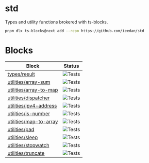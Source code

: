 # std

Types and utility functions brokered with ts-blocks.

```bash
pnpm dlx ts-blocks@next add --repo https://github.com/ieedan/std
```

# Blocks

| Block                                                                                                   | Status                                                                     |
| ------------------------------------------------------------------------------------------------------- | -------------------------------------------------------------------------- |
| [types/result](https://ieedan.github.io/std/classes/types_result.Result.html)                           | ![Tests](https://github.com/ieedan/std/actions/workflows/ci.yml/badge.svg) |
| [utilities/array-sum](https://ieedan.github.io/std/functions/utilities_array_sum.arraySum.html)         | ![Tests](https://github.com/ieedan/std/actions/workflows/ci.yml/badge.svg) |
| [utilities/array-to-map](https://ieedan.github.io/std/functions/utilities_array_to_map.arrayToMap.html) | ![Tests](https://github.com/ieedan/std/actions/workflows/ci.yml/badge.svg) |
| [utilities/dispatcher](https://ieedan.github.io/std/types/utilities_dispatcher.Dispatcher.html)         | ![Tests](https://github.com/ieedan/std/actions/workflows/ci.yml/badge.svg) |
| [utilities/ipv4-address](https://ieedan.github.io/std/modules/utilities_ipv4_address.html)              | ![Tests](https://github.com/ieedan/std/actions/workflows/ci.yml/badge.svg) |
| [utilities/is-number](https://ieedan.github.io/std/functions/utilities_is_number.isNumber.html)         | ![Tests](https://github.com/ieedan/std/actions/workflows/ci.yml/badge.svg) |
| [utilities/map-to-array](https://ieedan.github.io/std/functions/utilities_map_to_array.mapToArray.html) | ![Tests](https://github.com/ieedan/std/actions/workflows/ci.yml/badge.svg) |
| [utilities/pad](https://ieedan.github.io/std/functions/utilities_pad.leftPad.html)                      | ![Tests](https://github.com/ieedan/std/actions/workflows/ci.yml/badge.svg) |
| [utilities/sleep](https://ieedan.github.io/std/functions/utilities_sleep.sleep.html)                    | ![Tests](https://github.com/ieedan/std/actions/workflows/ci.yml/badge.svg) |
| [utilities/stopwatch](https://ieedan.github.io/std/types/utilities_stopwatch.Stopwatch.html)            | ![Tests](https://github.com/ieedan/std/actions/workflows/ci.yml/badge.svg) |
| [utilities/truncate](https://ieedan.github.io/std/functions/utilities_truncate.truncate.html)           | ![Tests](https://github.com/ieedan/std/actions/workflows/ci.yml/badge.svg) |
